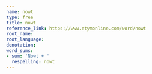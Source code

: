 ```yaml
---
name: nowt
type: free
title: nowt
reference_link: https://www.etymonline.com/word/nowt
root_name: 
root_language: 
denotation: 
word_sums:
- sum: 'Nowt + '
  respelling: nowt
---
```

